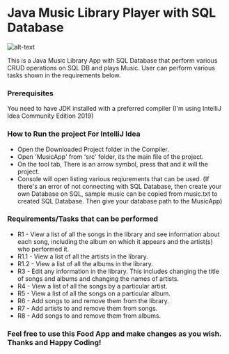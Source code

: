 # Java Music Library Player with SQL Database

![alt-text](https://github.com/ShahzaibAyyub/Online-Training-Courses-CRUD-Portal-Asp.Net-MVC/blob/master/Online%20course%20ASP.Net.gif)

This is a Java Music Library App with SQL Database that perform various CRUD operations on SQL DB and plays Music. User can perform various tasks shown in the requirements below. 

### Prerequisites

You need to have JDK installed with a preferred compiler (I'm using IntelliJ Idea Community Edition 2019)

### How to Run the project For IntelliJ Idea

* Open the Downloaded Project folder in the Compiler.
* Open 'MusicApp' from 'src' folder, its the main file of the project.
* On the tool tab, There is an arrow symbol, press that and it will the project.
* Console will open listing various reqiurements that can be used. (If there's an error of not connecting with SQL Database, then create your own Database on SQL, sample music can be copied from music.txt to created SQL Database. Then give your database path to the MusicApp)

### Requirements/Tasks that can be performed

* R1 - View a list of all the songs in the library and see information about each song, including the album on which it appears and the artist(s) who performed it.
* R1.1 - View a list of all the artists in the library.
* R1.2 - View a list of all the albums in the library.
* R3 - Edit any information in the library. This includes changing the title of songs and albums and changing the names of artists.
* R4 - View a list of all the songs by a particular artist.
* R5 - View a list of all the songs on a particular album.
* R6 - Add songs to and remove them from the library.
* R7 - Add artists to and remove them from songs.
* R8 - Add songs to and remove them from albums.

### Feel free to use this Food App and make changes as you wish. Thanks and Happy Coding!
